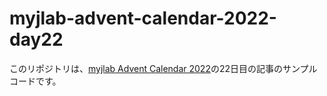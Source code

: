# myjlab-advent-calendar-2022-day22

このリポジトリは、[myjlab Advent Calendar 2022](https://qiita.com/advent-calendar/2022/myjlab)の22日目の記事のサンプルコードです。
